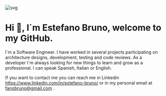 ![svg](https://user-images.githubusercontent.com/92305777/160832677-c3312f69-9dd7-4491-bc11-ddbf27131998.svg)

# Hi 👋, I´m Estefano Bruno, welcome to my GitHub.

I´m a Software Engineer. I have worked in several projects participating on architecture designs, development, testing and code reviews. As a developer I´m always looking for new things to learn and grow as a professional.
I can speak Spanish, Italian or English. 

If you want to contact me you can reach me in Linkedin https://www.linkedin.com/in/estefano-bruno/ or in my personal email at fanobruno@gmail.com .


